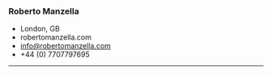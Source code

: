 ### Roberto Manzella

- London, GB
- robertomanzella.com
- info@robertomanzella.com
- +44 (0) 7707797695

* * *

